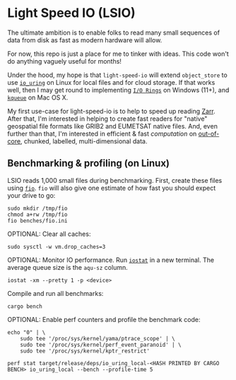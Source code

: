 # Light Speed IO (LSIO)
The ultimate ambition is to enable folks to read many small sequences of data from disk as fast as modern hardware will allow.

For now, this repo is just a place for me to tinker with ideas. This code won't do anything vaguely useful for months!

Under the hood, my hope is that `light-speed-io` will extend `object_store` to use [`io_uring`](https://kernel.dk/io_uring.pdf) on Linux for local files and for cloud storage. If that works well, then I may get round to implementing [`I/O Rings`](https://learn.microsoft.com/en-us/windows/win32/api/ioringapi/) on Windows (11+), and [`kqueue`](https://en.wikipedia.org/wiki/Kqueue) on Mac OS X.

My first use-case for light-speed-io is to help to speed up reading [Zarr](https://zarr.dev/). After that, I'm interested in helping to create fast readers for "native" geospatial file formats like GRIB2 and EUMETSAT native files. And, even further than that, I'm interested in efficient & fast _computation_ on [out-of-core](https://en.wikipedia.org/w/index.php?title=Out-of-core), chunked, labelled, multi-dimensional data.

## Benchmarking & profiling (on Linux)

LSIO reads 1,000 small files during benchmarking. First, create these files using [`fio`](https://fio.readthedocs.io/en/latest/fio_doc.html). `fio` will also give one estimate of how fast you should expect your drive to go:
```shell
sudo mkdir /tmp/fio
chmod a+rw /tmp/fio
fio benches/fio.ini
```

OPTIONAL: Clear all caches:
```shell
sudo sysctl -w vm.drop_caches=3
```

OPTIONAL: Monitor IO performance. Run [`iostat`](https://man7.org/linux/man-pages/man1/iostat.1.html) in a new terminal.
The average queue size is the `aqu-sz` column.
```shell
iostat -xm --pretty 1 -p <device>
```

Compile and run all benchmarks:
```shell
cargo bench
```

OPTIONAL: Enable perf counters and profile the benchmark code:
```shell
echo "0" | \
    sudo tee '/proc/sys/kernel/yama/ptrace_scope' | \
    sudo tee '/proc/sys/kernel/perf_event_paranoid' | \
    sudo tee '/proc/sys/kernel/kptr_restrict'

perf stat target/release/deps/io_uring_local-<HASH PRINTED BY CARGO BENCH> io_uring_local --bench --profile-time 5
```
